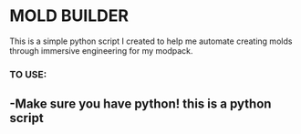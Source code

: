 # MOLD BUILDER
This is a simple python script I created to help me automate creating molds through immersive engineering for my modpack. 

### TO USE:
-Make sure you have python! this is a python script
-
